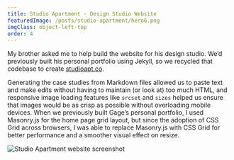 ```yaml
---
title: Studio Apartment - Design Studio Website
featuredImage: /posts/studio-apartment/hero6.png
imgClass: object-left-top
order: 4
---
```


My brother asked me to help build the website for his design studio. We’d previously built his personal portfolio using Jekyll, so we recycled that codebase to create [studioapt.co](https://studioapt.co).

Generating the case studies from Markdown files allowed us to paste text and make edits without having to maintain (or look at) too much HTML, and responsive image loading features like `srcset` and `sizes` helped us ensure that images would be as crisp as possible without overloading mobile devices. When we previously built Gage’s personal portfolio, I used Masonry.js for the home page grid layout, but since the adoption of CSS Grid across browsers, I was able to replace Masonry.js with CSS Grid for better performance and a smoother visual effect on resize.

<img alt="Studio Apartment website screenshot" src="/posts/studio-apartment/33.png" />
